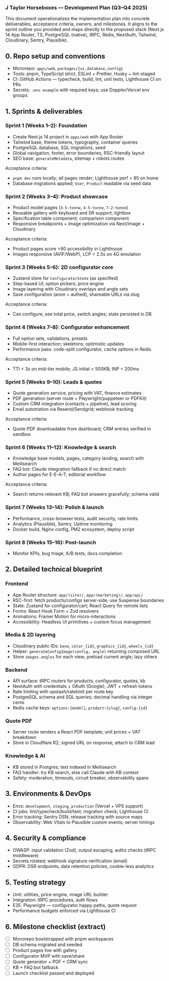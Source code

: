 ### J Taylor Horseboxes — Development Plan (Q3–Q4 2025)

This document operationalizes the implementation plan into concrete deliverables, acceptance criteria, owners, and milestones. It aligns to the sprint outline you provided and maps directly to the proposed stack (Next.js 14 App Router, TS, PostgreSQL (native), tRPC, Redis, NextAuth, Tailwind, Cloudinary, Sentry, Plausible).

## 0. Repo setup and conventions
- Monorepo: `apps/web`, `packages/{ui,database,config}`
- Tools: pnpm, TypeScript strict, ESLint + Prettier, Husky + lint-staged
- CI: GitHub Actions — typecheck, build, lint, unit tests, Lighthouse CI on PRs
- Secrets: `.env.example` with required keys; use Doppler/Vercel env groups

## 1. Sprints & deliverables

### Sprint 1 (Weeks 1–2): Foundation
- Create Next.js 14 project in `apps/web` with App Router
- Tailwind base, theme tokens, typography, container queries
- PostgreSQL database, SQL migrations, seed
- Global navigation, footer, error boundaries, RSC-friendly layout
- SEO base: `generateMetadata`, sitemap + robots routes

Acceptance criteria:
- `pnpm dev` runs locally; all pages render; Lighthouse perf > 85 on home
- Database migrations applied; `User`, `Product` readable via seed data

### Sprint 2 (Weeks 3–4): Product showcase
- Product model pages (`3-5-tonne`, `4-5-tonne`, `7-2-tonne`)
- Reusable gallery with keyboard and SR support; lightbox
- Specification table component; comparison component
- Responsive breakpoints + image optimization via Next/Image + Cloudinary

Acceptance criteria:
- Product pages score >90 accessibility in Lighthouse
- Images responsive (AVIF/WebP), LCP < 2.5s on 4G emulation

### Sprint 3 (Weeks 5–6): 2D configurator core
- Zustand store for `ConfiguratorState` (as specified)
- Step-based UI; option pickers; price engine
- Image layering with Cloudinary overlays and angle sets
- Save configuration (anon + authed), shareable URLs via slug

Acceptance criteria:
- Can configure, see total price, switch angles; state persisted in DB

### Sprint 4 (Weeks 7–8): Configurator enhancement
- Full option sets, validations, presets
- Mobile-first interaction; skeletons; optimistic updates
- Performance pass: code-split configurator, cache options in Redis

Acceptance criteria:
- TTI < 3s on mid-tier mobile; JS initial < 500KB; INP < 200ms

### Sprint 5 (Weeks 9–10): Leads & quotes
- Quote generation service, pricing with VAT, finance estimates
- PDF generation (server route + Playwright/puppeteer or PDFKit)
- Custom CRM integration (contacts + pipeline), lead scoring
- Email automation via Resend/Sendgrid; webhook tracking

Acceptance criteria:
- Quote PDF downloadable from dashboard; CRM entries verified in sandbox

### Sprint 6 (Weeks 11–12): Knowledge & search
- Knowledge base models, pages, category landing, search with Meilisearch
- FAQ bot: Claude integration fallback if no direct match
- Author pages for E-E-A-T; editorial workflow

Acceptance criteria:
- Search returns relevant KB; FAQ bot answers gracefully; schema valid

### Sprint 7 (Weeks 13–14): Polish & launch
- Performance, cross-browser tests, audit security, rate limits
- Analytics (Plausible), Sentry, Uptime monitoring
- Docker build, Nginx config, PM2 ecosystem, deploy script

### Sprint 8 (Weeks 15–16): Post-launch
- Monitor KPIs, bug triage, A/B tests, docs completion

## 2. Detailed technical blueprint

### Frontend
- App Router structure: `app/(site)/`, `app/(marketing)/`, `app/api/`
- RSC-first: fetch products/configs server-side; use Suspense boundaries
- State: Zustand for configurator/cart; React Query for remote lists
- Forms: React Hook Form + Zod resolvers
- Animations: Framer Motion for micro-interactions
- Accessibility: Headless UI primitives + custom focus management

### Media & 2D layering
- Cloudinary public IDs: `base`, `color_{id}`, `graphics_{id}`, `wheels_{id}`
- Helper: `generateConfigImage(config, angle)` returning composed URL
- Store `images.angles` for each view; preload current angle; lazy others

### Backend
- API surface: tRPC routers for products, configurator, quotes, kb
- NextAuth with credentials + OAuth (Google), JWT + refresh tokens
- Rate limiting with upstash/ratelimit per route key
- PostgreSQL schema and SQL queries; decimal handling via integer cents
- Redis cache keys: `options:{model}`, `product:{slug}`, `config:{id}`

### Quote PDF
- Server route renders a React PDF template; unit prices + VAT breakdown
- Store in Cloudflare R2; signed URL on response; attach to CRM lead

### Knowledge & AI
- KB stored in Postgres; text indexed in Meilisearch
- FAQ handler: try KB search, else call Claude with KB context
- Safety: moderation, timeouts, circuit breaker, observability spans

## 3. Environments & DevOps
- Envs: `development`, `staging`, `production` (Vercel + VPS support)
- CI jobs: lint/typecheck/build/test; migration check; Lighthouse CI
- Error tracking: Sentry DSN; release tracking with source maps
- Observability: Web Vitals to Plausible custom events; server timings

## 4. Security & compliance
- OWASP: input validation (Zod), output escaping, authz checks (tRPC middleware)
- Secrets rotated; webhook signature verification (email)
- GDPR: DSR endpoints, data retention policies, cookie-less analytics

## 5. Testing strategy
- Unit: utilities, price engine, image URL builder
- Integration: tRPC procedures, auth flows
- E2E: Playwright — configurator happy paths, quote request
- Performance budgets enforced via Lighthouse CI

## 6. Milestone checklist (extract)
- [ ] Monorepo bootstrapped with pnpm workspaces
- [ ] DB schema migrated and seeded
- [ ] Product pages live with gallery
- [ ] Configurator MVP with save/share
- [ ] Quote generator + PDF + CRM sync
- [ ] KB + FAQ bot fallback
- [ ] Launch checklist passed and deployed
